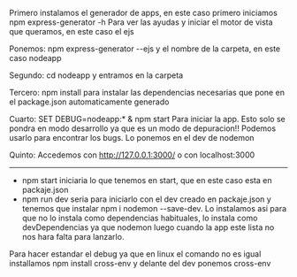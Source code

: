
Primero instalamos el generador de apps, en este caso primero iniciamos
npm express-generator -h Para ver las ayudas y iniciar el motor de vista que queramos, en este caso el ejs

Ponemos:
npm express-generator --ejs y el nombre de la carpeta, en este caso nodeapp

Segundo:
cd nodeapp y entramos en la carpeta

Tercero:
npm install para instalar las dependencias necesarias que pone en el package.json automaticamente generado

Cuarto:
SET DEBUG=nodeapp:* & npm start Para iniciar la app. Esto solo se pondra en modo desarrollo ya que es un modo de depuracion!! Podemos usarlo para encontrar los bugs. Lo ponemos en el dev de nodemon

Quinto: 
Accedemos con http://127.0.0.1:3000/ o con localhost:3000

------------------------

- npm start iniciaria lo que tenemos en start, que en este caso esta en packaje.json
- npm run dev seria para iniciarlo con el dev creado en packaje.json y tenemos que instalar npm i nodemon --save-dev. Lo instalamos asi para que no lo   instala como dependencias habituales, lo instala como devDependencias ya que nodemon luego cuando la app este lista no nos hara falta para lanzarlo.

Para hacer estandar el debug ya que en linux el comando no es igual installamos npm install cross-env y delante del dev ponemos cross-env